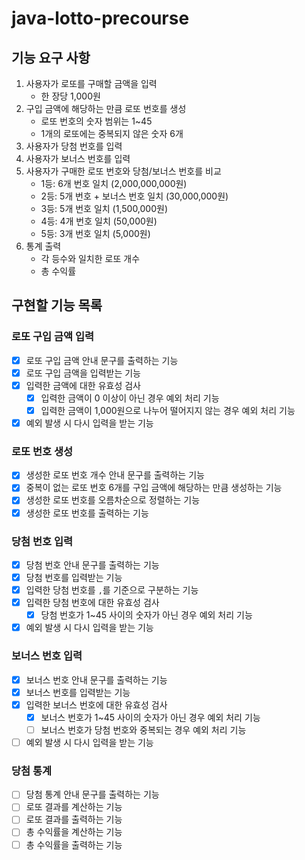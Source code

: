 # java-lotto-precourse

## 기능 요구 사항
1. 사용자가 로또를 구매할 금액을 입력
   - 한 장당 1,000원
2. 구입 금액에 해당하는 만큼 로또 번호를 생성
   - 로또 번호의 숫자 범위는 1~45
   - 1개의 로또에는 중복되지 않은 숫자 6개
3. 사용자가 당첨 번호를 입력
4. 사용자가 보너스 번호를 입력
5. 사용자가 구매한 로또 번호와 당첨/보너스 번호를 비교
   - 1등: 6개 번호 일치 (2,000,000,000원)
   - 2등: 5개 번호 + 보너스 번호 일치 (30,000,000원)
   - 3등: 5개 번호 일치 (1,500,000원)
   - 4등: 4개 번호 일치 (50,000원)
   - 5등: 3개 번호 일치 (5,000원)
6. 통계 출력
   - 각 등수와 일치한 로또 개수
   - 총 수익률

## 구현할 기능 목록
### 로또 구입 금액 입력
- [x] 로또 구입 금액 안내 문구를 출력하는 기능
- [x] 로또 구입 금액을 입력받는 기능
- [x] 입력한 금액에 대한 유효성 검사
  - [x] 입력한 금액이 0 이상이 아닌 경우 예외 처리 기능
  - [x] 입력한 금액이 1,000원으로 나누어 떨어지지 않는 경우 예외 처리 기능
- [x] 예외 발생 시 다시 입력을 받는 기능

### 로또 번호 생성
- [x] 생성한 로또 번호 개수 안내 문구를 출력하는 기능
- [x] 중복이 없는 로또 번호 6개를 구입 금액에 해당하는 만큼 생성하는 기능
- [x] 생성한 로또 번호를 오름차순으로 정렬하는 기능
- [x] 생성한 로또 번호를 출력하는 기능

### 당첨 번호 입력
- [x] 당첨 번호 안내 문구를 출력하는 기능
- [x] 당첨 번호를 입력받는 기능
- [x] 입력한 당첨 번호를 `,`를 기준으로 구분하는 기능
- [x] 입력한 당첨 번호에 대한 유효성 검사
  - [x] 당첨 번호가 1~45 사이의 숫자가 아닌 경우 예외 처리 기능
- [x] 예외 발생 시 다시 입력을 받는 기능

### 보너스 번호 입력
- [x] 보너스 번호 안내 문구를 출력하는 기능
- [x] 보너스 번호를 입력받는 기능
- [x] 입력한 보너스 번호에 대한 유효성 검사
  - [x] 보너스 번호가 1~45 사이의 숫자가 아닌 경우 예외 처리 기능
  - [ ] 보너스 번호가 당첨 번호와 중복되는 경우 예외 처리 기능
- [ ] 예외 발생 시 다시 입력을 받는 기능

### 당첨 통계
- [ ] 당첨 통계 안내 문구를 출력하는 기능
- [ ] 로또 결과를 계산하는 기능
- [ ] 로또 결과를 출력하는 기능
- [ ] 총 수익률을 계산하는 기능
- [ ] 총 수익률을 출력하는 기능
